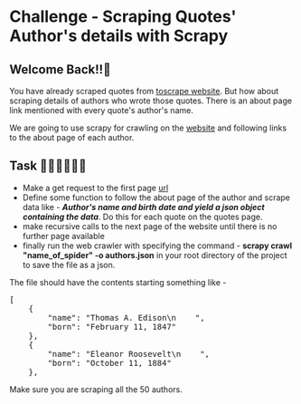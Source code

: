 # Challenge - Scraping Quotes' Author's details with Scrapy
## Welcome Back!!👋

You have already scraped quotes from <a href="http://quotes.toscrape.com/">toscrape website</a>. But how about scraping details of authors who wrote those quotes.
There is an about page link mentioned with every quote's author's name.

We are going to use scrapy for crawling on the <a href="http://quotes.toscrape.com/">website</a> and following links to the about page of each author.

## Task 👨🏻‍💻👩🏻‍💻
- Make a get request to the first page <a href="http://quotes.toscrape.com/page/1/">url</a>
- Define some function to follow the about page of the author and scrape data like - ***Author's name and birth date and yield a json object containing the data***. Do this for each quote on the quotes page.
- make recursive calls to the next page of the website until there is no further page available
- finally run the web crawler with specifying the command - **scrapy crawl "name_of_spider" -o authors.json** in your root directory of the project to save the file as a json.

The file should have the contents starting something like - 
<br>
<pre>
[
    {
        "name": "Thomas A. Edison\n    ",
        "born": "February 11, 1847"
    },
    {
        "name": "Eleanor Roosevelt\n    ",
        "born": "October 11, 1884"
    },
</pre>

Make sure you are scraping all the 50 authors.

##


